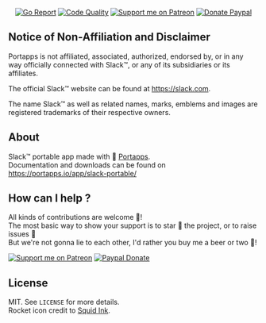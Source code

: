 <p align="center">
  <a href="https://goreportcard.com/report/github.com/portapps/slack-portable"><img src="https://goreportcard.com/badge/github.com/portapps/slack-portable?style=flat-square" alt="Go Report"></a>
  <a href="https://www.codacy.com/app/portapps/slack-portable"><img src="https://img.shields.io/codacy/grade/8beee2b3463842f6ad27da362666e75c.svg?style=flat-square" alt="Code Quality"></a>
  <a href="https://www.patreon.com/crazymax"><img src="https://img.shields.io/badge/donate-patreon-f96854.svg?logo=patreon&style=flat-square" alt="Support me on Patreon"></a>
  <a href="https://www.paypal.me/crazyws"><img src="https://img.shields.io/badge/donate-paypal-00457c.svg?logo=paypal&style=flat-square" alt="Donate Paypal"></a>
</p>

## Notice of Non-Affiliation and Disclaimer

Portapps is not affiliated, associated, authorized, endorsed by, or in any way officially connected with Slack™, or any of its subsidiaries or its affiliates.

The official Slack™ website can be found at https://slack.com.

The name Slack™ as well as related names, marks, emblems and images are registered trademarks of their respective owners.

## About

Slack™ portable app made with 🚀 [Portapps](https://portapps.io).<br />
Documentation and downloads can be found on https://portapps.io/app/slack-portable/

## How can I help ?

All kinds of contributions are welcome :raised_hands:!<br />
The most basic way to show your support is to star :star2: the project, or to raise issues :speech_balloon:<br />
But we're not gonna lie to each other, I'd rather you buy me a beer or two :beers:!

[![Support me on Patreon](https://portapps.io/img/donate/patreon.png)](https://www.patreon.com/crazymax) 
[![Paypal Donate](https://portapps.io/img/donate/paypal.png)](https://www.paypal.me/crazyws)

## License

MIT. See `LICENSE` for more details.<br />
Rocket icon credit to [Squid Ink](http://thesquid.ink).

